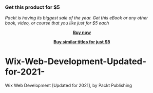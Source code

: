 
### Get this product for $5

<i>Packt is having its biggest sale of the year. Get this eBook or any other book, video, or course that you like just for $5 each</i>


<b><p align='center'>[Buy now](https://packt.link/9781801078016)</p></b>


<b><p align='center'>[Buy similar titles for just $5](https://subscription.packtpub.com/search)</p></b>


# Wix-Web-Development-Updated-for-2021-
Wix Web Development [Updated for 2021], by Packt Publishing
